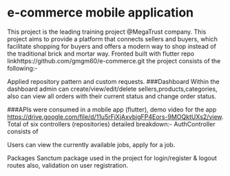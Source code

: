 <h1> e-commerce mobile application </h1>
This project is the leading training project @MegaTrust company.
This project aims to provide a platform that connects sellers and buyers, which facilitate shopping for buyers and offers a modern way to shop instead of the traditional brick and mortar way.
Fronted built with flutter repo linkhttps://github.com/gmgm60/e-commerce.git the project consists of the following:-

Applied repository pattern and custom requests.
###Dashboard
Within the dashboard admin can create/view/edit/delete sellers,products,categories, also can view all orders with their current status and change order status.

###APIs were consumed in a mobile app (flutter), demo video for the app https://drive.google.com/file/d/11u5rFjXjAxvbigFP4Eors-9MOQktUXs2/view.
Total of six controllers (repositories) detailed breakdown:-
AuthController consists of 

Users can view the currently available jobs, apply for a job.

Packages
Sanctum package used in the project for login/register & logout routes also, validation on user registration.
